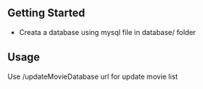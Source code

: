 ## Getting Started
 - Creata a database using mysql file in database/ folder

## Usage
Use /updateMovieDatabase url for update movie list
